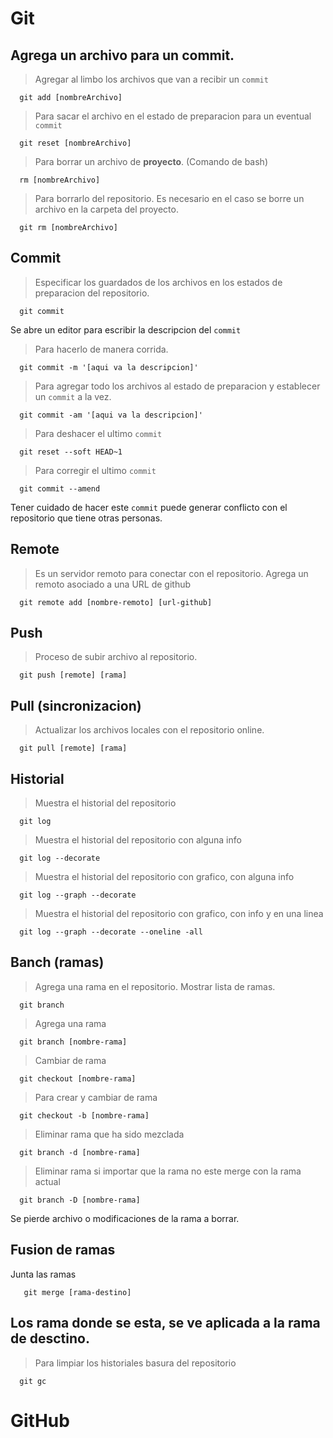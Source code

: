 # Git
## Agrega un archivo para un commit.
>Agregar al limbo los archivos que van a recibir un `commit`
```
  git add [nombreArchivo] 
```
>Para sacar el archivo en el estado de preparacion para un eventual `commit`
```
  git reset [nombreArchivo]
```
>Para borrar un archivo de **proyecto**. (Comando de bash)
```
  rm [nombreArchivo]
```
>Para borrarlo del repositorio. Es necesario en el caso se borre un archivo en la carpeta del proyecto.
```
  git rm [nombreArchivo] 
```
## Commit
>Especificar los guardados de los archivos en los estados de preparacion del repositorio.
```
  git commit 
```
Se abre un editor para escribir la descripcion del `commit`
>Para hacerlo de manera corrida.
```
  git commit -m '[aqui va la descripcion]'
```
>Para agregar todo los archivos al estado de preparacion y establecer un `commit` a la vez.
```
  git commit -am '[aqui va la descripcion]'
```
>Para deshacer el ultimo `commit`
```
  git reset --soft HEAD~1
```
>Para corregir el ultimo `commit`
```
  git commit --amend
```
Tener cuidado de hacer este `commit` puede generar conflicto con el repositorio que tiene otras personas.
## Remote
>Es un servidor remoto para conectar con el repositorio.
>Agrega un remoto asociado a una URL de github
```
  git remote add [nombre-remoto] [url-github]
```
## Push
>Proceso de subir archivo al repositorio.
```
  git push [remote] [rama] 
```
## Pull (sincronizacion)
>Actualizar los archivos locales con el repositorio online.
```
  git pull [remote] [rama]
```
## Historial
>Muestra el historial del repositorio
```
  git log
```
>Muestra el historial del repositorio con alguna info
```
  git log --decorate
```
>Muestra el historial del repositorio con grafico, con alguna info
```
  git log --graph --decorate
```
>Muestra el historial del repositorio con grafico, con info y en una linea
```
  git log --graph --decorate --oneline -all
```
## Banch (ramas)
>Agrega una rama en el repositorio.
>Mostrar lista de ramas.
```
  git branch
```
>Agrega una rama
```
  git branch [nombre-rama]
```
>Cambiar de rama
```
  git checkout [nombre-rama]
```
>Para crear y cambiar de rama
```
  git checkout -b [nombre-rama]
```
>Eliminar rama que ha sido mezclada
```
  git branch -d [nombre-rama]
```
>Eliminar rama si importar que la rama no este merge con la rama actual
```
  git branch -D [nombre-rama]
```
Se pierde archivo o modificaciones de la rama a borrar.
## Fusion de ramas
Junta las ramas
```
   git merge [rama-destino]
```
Los rama donde se esta, se ve aplicada a la rama de desctino.
---
>Para limpiar los historiales basura del repositorio
```
  git gc
```
# GitHub


